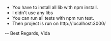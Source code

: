 - You have to install all lib with npm install.
- I didn't use any libs
- You can run all tests with npm run test.
- Then project is run on http://localhost:3000/

--
Best Regards,
Vida
